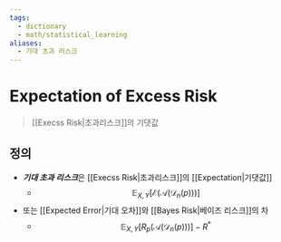 ```yaml
---
tags:
  - dictionary
  - math/statistical_learning
aliases:
  - 기대 초과 리스크
---
```

# Expectation of Excess Risk
> [[Execss Risk|초과리스크]]의 기댓값
## 정의 
+ ***기대 초과 리스크***은 [[Execss Risk|초과리스크]]의 [[Expectation|기댓값]] 
	+ $$\mathbb E_{X, Y}[\mathcal E(\mathcal A(\mathcal D_n(p)))]$$
+ 또는 [[Expected Error|기대 오차]]와 [[Bayes Risk|베이즈 리스크]]의 차
	+ $$ \mathbb E_{X, Y}[R_p(\mathcal A(\mathcal D_n(p)))] - R^*$$